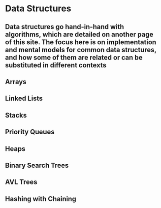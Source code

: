 # Data Structures

## Data structures go hand-in-hand with algorithms, which are detailed on another page of this site. The focus here is on implementation and mental models for common data structures, and how some of them are related or can be substituted in different contexts

## Arrays

## Linked Lists

## Stacks

## Priority Queues

## Heaps

## Binary Search Trees

## AVL Trees

## Hashing with Chaining
